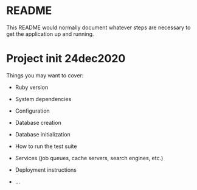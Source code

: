 # README

This README would normally document whatever steps are necessary to get the
application up and running.
# Project init 24dec2020
Things you may want to cover:

* Ruby version

* System dependencies

* Configuration

* Database creation

* Database initialization

* How to run the test suite

* Services (job queues, cache servers, search engines, etc.)

* Deployment instructions

* ...

